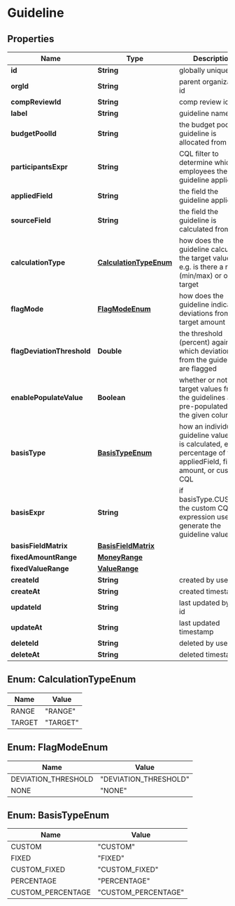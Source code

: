 

# Guideline


## Properties

| Name | Type | Description | Notes |
|------------ | ------------- | ------------- | -------------|
|**id** | **String** | globally unique id |  |
|**orgId** | **String** | parent organization id |  |
|**compReviewId** | **String** | comp review id |  |
|**label** | **String** | guideline name |  |
|**budgetPoolId** | **String** | the budget pool the guideline is allocated from |  [optional] |
|**participantsExpr** | **String** | CQL filter to determine which employees the guideline applies to |  [optional] |
|**appliedField** | **String** | the field the guideline applies to |  |
|**sourceField** | **String** | the field the guideline is calculated from |  |
|**calculationType** | [**CalculationTypeEnum**](#CalculationTypeEnum) | how does the guideline calculate the target value? e.g. is there a range (min/max) or only a target |  |
|**flagMode** | [**FlagModeEnum**](#FlagModeEnum) | how does the guideline indicate deviations from the target amount |  |
|**flagDeviationThreshold** | **Double** | the threshold (percent) against which deviations from the guideline are flagged |  [optional] |
|**enablePopulateValue** | **Boolean** | whether or not the target values from the guidelines are pre-populated in the given columns |  |
|**basisType** | [**BasisTypeEnum**](#BasisTypeEnum) | how an individual guideline value itself is calculated, e.g. percentage of the appliedField, fixed amount, or custom CQL |  |
|**basisExpr** | **String** | if basisType.CUSTOM, the custom CQL expression used to generate the guideline value |  [optional] |
|**basisFieldMatrix** | [**BasisFieldMatrix**](BasisFieldMatrix.md) |  |  [optional] |
|**fixedAmountRange** | [**MoneyRange**](MoneyRange.md) |  |  [optional] |
|**fixedValueRange** | [**ValueRange**](ValueRange.md) |  |  [optional] |
|**createId** | **String** | created by user id |  |
|**createAt** | **String** | created timestamp |  |
|**updateId** | **String** | last updated by user id |  |
|**updateAt** | **String** | last updated timestamp |  |
|**deleteId** | **String** | deleted by user id |  [optional] |
|**deleteAt** | **String** | deleted timestamp |  [optional] |



## Enum: CalculationTypeEnum

| Name | Value |
|---- | -----|
| RANGE | &quot;RANGE&quot; |
| TARGET | &quot;TARGET&quot; |



## Enum: FlagModeEnum

| Name | Value |
|---- | -----|
| DEVIATION_THRESHOLD | &quot;DEVIATION_THRESHOLD&quot; |
| NONE | &quot;NONE&quot; |



## Enum: BasisTypeEnum

| Name | Value |
|---- | -----|
| CUSTOM | &quot;CUSTOM&quot; |
| FIXED | &quot;FIXED&quot; |
| CUSTOM_FIXED | &quot;CUSTOM_FIXED&quot; |
| PERCENTAGE | &quot;PERCENTAGE&quot; |
| CUSTOM_PERCENTAGE | &quot;CUSTOM_PERCENTAGE&quot; |



